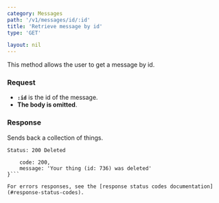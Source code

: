 ```yaml
---
category: Messages
path: '/v1/messages/id/:id'
title: 'Retrieve message by id'
type: 'GET'

layout: nil
---
```


This method allows the user to get a message by id.

### Request

* **`:id`** is the id of the message.
* **The body is omitted**.

### Response

Sends back a collection of things.

```Status: 200 Deleted```
```{
    code: 200,
    message: 'Your thing (id: 736) was deleted'
}```

For errors responses, see the [response status codes documentation](#response-status-codes).